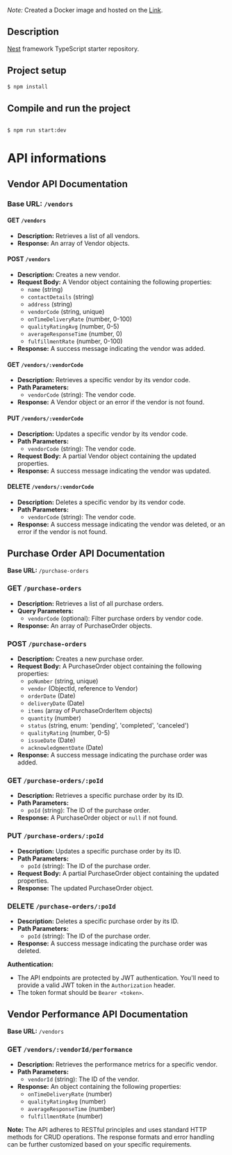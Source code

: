 *Note:*  Created a Docker image and hosted on the [Link](https://vendormanagementsystem.onrender.com).

## Description

[Nest](https://github.com/nestjs/nest) framework TypeScript starter repository.

## Project setup

```bash
$ npm install
```

## Compile and run the project

```bash

$ npm run start:dev

```

# API informations

## Vendor API Documentation

### Base URL: `/vendors`

#### GET `/vendors`
* **Description:** Retrieves a list of all vendors.
* **Response:** An array of Vendor objects.

#### POST `/vendors`
* **Description:** Creates a new vendor.
* **Request Body:** A Vendor object containing the following properties:
  - `name` (string)
  - `contactDetails` (string)
  - `address` (string)
  - `vendorCode` (string, unique)
  - `onTimeDeliveryRate` (number, 0-100)
  - `qualityRatingAvg` (number, 0-5)
  - `averageResponseTime` (number, 0)
  - `fulfillmentRate` (number, 0-100)
* **Response:** A success message indicating the vendor was added.

#### GET `/vendors/:vendorCode`
* **Description:** Retrieves a specific vendor by its vendor code.
* **Path Parameters:**
  - `vendorCode` (string): The vendor code.
* **Response:** A Vendor object or an error if the vendor is not found.

#### PUT `/vendors/:vendorCode`
* **Description:** Updates a specific vendor by its vendor code.
* **Path Parameters:**
  - `vendorCode` (string): The vendor code.
* **Request Body:** A partial Vendor object containing the updated properties.
* **Response:** A success message indicating the vendor was updated.

#### DELETE `/vendors/:vendorCode`
* **Description:** Deletes a specific vendor by its vendor code.
* **Path Parameters:**
  - `vendorCode` (string): The vendor code.
* **Response:** A success message indicating the vendor was deleted, or an error if the vendor is not found.

## Purchase Order API Documentation

**Base URL:** `/purchase-orders`

### GET `/purchase-orders`
* **Description:** Retrieves a list of all purchase orders.
* **Query Parameters:**
  - `vendorCode` (optional): Filter purchase orders by vendor code.
* **Response:** An array of PurchaseOrder objects.

### POST `/purchase-orders`
* **Description:** Creates a new purchase order.
* **Request Body:** A PurchaseOrder object containing the following properties:
  - `poNumber` (string, unique)
  - `vendor` (ObjectId, reference to Vendor)
  - `orderDate` (Date)
  - `deliveryDate` (Date)
  - `items` (array of PurchaseOrderItem objects)
  - `quantity` (number)
  - `status` (string, enum: 'pending', 'completed', 'canceled')
  - `qualityRating` (number, 0-5)
  - `issueDate` (Date)
  - `acknowledgmentDate` (Date)
* **Response:** A success message indicating the purchase order was added.

### GET `/purchase-orders/:poId`
* **Description:** Retrieves a specific purchase order by its ID.
* **Path Parameters:**
  - `poId` (string): The ID of the purchase order.
* **Response:** A PurchaseOrder object or `null` if not found.

### PUT `/purchase-orders/:poId`
* **Description:** Updates a specific purchase order by its ID.
* **Path Parameters:**
  - `poId` (string): The ID of the purchase order.
* **Request Body:** A partial PurchaseOrder object containing the updated properties.
* **Response:** The updated PurchaseOrder object.

### DELETE `/purchase-orders/:poId`
* **Description:** Deletes a specific purchase order by its ID.
* **Path Parameters:**
  - `poId` (string): The ID of the purchase order.
* **Response:** A success message indicating the purchase order was deleted.

**Authentication:**
* The API endpoints are protected by JWT authentication. You'll need to provide a valid JWT token in the `Authorization` header.
* The token format should be `Bearer <token>`.

## Vendor Performance API Documentation

**Base URL:** `/vendors`

### GET `/vendors/:vendorId/performance`
* **Description:** Retrieves the performance metrics for a specific vendor.
* **Path Parameters:**
  - `vendorId` (string): The ID of the vendor.
* **Response:** An object containing the following properties:
  - `onTimeDeliveryRate` (number)
  - `qualityRatingAvg` (number)
  - `averageResponseTime` (number)
  - `fulfillmentRate` (number)

**Note:** The API adheres to RESTful principles and uses standard HTTP methods for CRUD operations. The response formats and error handling can be further customized based on your specific requirements.




